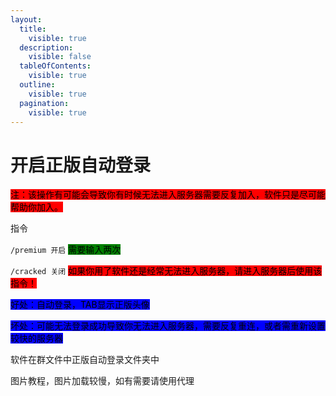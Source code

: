 ```yaml
---
layout:
  title:
    visible: true
  description:
    visible: false
  tableOfContents:
    visible: true
  outline:
    visible: true
  pagination:
    visible: true
---
```


# 开启正版自动登录

<mark style="background-color:red;">注：该操作有可能会导致你有时候无法进入服务器需要反复加入，软件只是尽可能帮助你加入。</mark>

指令

`/premium 开启` <mark style="background-color:green;">需要输入两次</mark>

`/cracked 关闭` <mark style="background-color:red;">如果你用了软件还是经常无法进入服务器，请进入服务器后使用该指令！</mark>

<mark style="background-color:blue;">好处：自动登录，TAB显示正版头像</mark>

<mark style="background-color:blue;">坏处：可能无法登录成功导致你无法进入服务器，需要反复重连，或者需重新设置较快的服务器</mark>

软件在群文件中正版自动登录文件夹中

图片教程，图片加载较慢，如有需要请使用代理

<figure><img src="https://s2.loli.net/2023/12/03/YX8FVe51A4DpTUb.png" alt=""><figcaption></figcaption></figure>

<figure><img src="https://s2.loli.net/2023/12/03/Rlw3DjLP5aoVkUf.png" alt=""><figcaption></figcaption></figure>

<figure><img src="https://s2.loli.net/2023/12/03/WaVFUiSIR5f7Zon.png" alt=""><figcaption></figcaption></figure>

<figure><img src="https://s2.loli.net/2023/12/03/Nm3OuYZcMskUF9E.png" alt=""><figcaption></figcaption></figure>

<figure><img src="https://s2.loli.net/2023/12/03/EIm3hcC5KGr2xyW.png" alt=""><figcaption></figcaption></figure>
